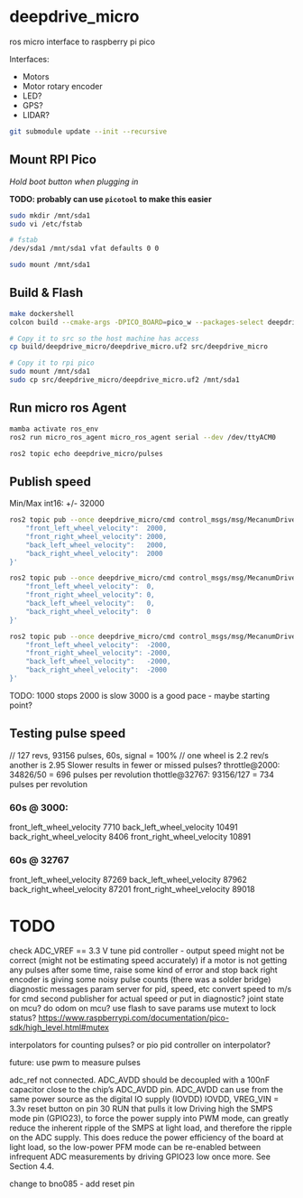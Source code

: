 # deepdrive_micro

ros micro interface to raspberry pi pico

Interfaces:
- Motors
- Motor rotary encoder
- LED?
- GPS?
- LIDAR?

```sh
git submodule update --init --recursive
```

## Mount RPI Pico

*Hold boot button when plugging in*

**TODO: probably can use `picotool` to make this easier**

```sh
sudo mkdir /mnt/sda1
sudo vi /etc/fstab

# fstab
/dev/sda1 /mnt/sda1 vfat defaults 0 0

sudo mount /mnt/sda1
```

## Build & Flash

```sh
make dockershell
colcon build --cmake-args -DPICO_BOARD=pico_w --packages-select deepdrive_micro

# Copy it to src so the host machine has access
cp build/deepdrive_micro/deepdrive_micro.uf2 src/deepdrive_micro

# Copy it to rpi pico
sudo mount /mnt/sda1
sudo cp src/deepdrive_micro/deepdrive_micro.uf2 /mnt/sda1
```

## Run micro ros Agent
```sh
mamba activate ros_env
ros2 run micro_ros_agent micro_ros_agent serial --dev /dev/ttyACM0

ros2 topic echo deepdrive_micro/pulses
```

## Publish speed
Min/Max int16: +/- 32000

```sh
ros2 topic pub --once deepdrive_micro/cmd control_msgs/msg/MecanumDriveControllerState '{
    "front_left_wheel_velocity":  2000,
    "front_right_wheel_velocity": 2000,
    "back_left_wheel_velocity":   2000,
    "back_right_wheel_velocity":  2000
}'

ros2 topic pub --once deepdrive_micro/cmd control_msgs/msg/MecanumDriveControllerState '{
    "front_left_wheel_velocity":  0,
    "front_right_wheel_velocity": 0,
    "back_left_wheel_velocity":   0,
    "back_right_wheel_velocity":  0
}'

ros2 topic pub --once deepdrive_micro/cmd control_msgs/msg/MecanumDriveControllerState '{
    "front_left_wheel_velocity":  -2000,
    "front_right_wheel_velocity": -2000,
    "back_left_wheel_velocity":   -2000,
    "back_right_wheel_velocity":  -2000
}'
```

TODO: 1000 stops
2000 is slow
3000 is a good pace - maybe starting point?

## Testing pulse speed
// 127 revs, 93156 pulses, 60s, signal = 100%
// one wheel is 2.2 rev/s another is 2.95
Slower results in fewer or missed pulses?
throttle@2000: 34826/50 = 696 pulses per revolution
thottle@32767: 93156/127 = 734 pulses per revolution

### 60s @ 3000:
front_left_wheel_velocity   7710
back_left_wheel_velocity    10491
back_right_wheel_velocity   8406
front_right_wheel_velocity  10891

### 60s @ 32767
front_left_wheel_velocity   87269
back_left_wheel_velocity    87962
back_right_wheel_velocity   87201
front_right_wheel_velocity  89018


# TODO
check ADC_VREF == 3.3 V
tune pid controller - output speed might not be correct (might not be estimating speed accurately)
if a motor is not getting any pulses after some time, raise some kind of error and stop
back right encoder is giving some noisy pulse counts (there was a solder bridge)
diagnostic messages
param server for pid, speed, etc
convert speed to m/s for cmd
second publisher for actual speed or put in diagnostic?
joint state on mcu?
do odom on mcu?
use flash to save params
use mutext to lock status? https://www.raspberrypi.com/documentation/pico-sdk/high_level.html#mutex

interpolators for counting pulses? or pio
pid controller on interpolator?

future: use pwm to measure pulses

adc_ref not connected.
ADC_AVDD should be decoupled with a 100nF capacitor close to the chip’s ADC_AVDD pin.
ADC_AVDD can use from the same power source as the digital IO supply (IOVDD)
IOVDD, VREG_VIN = 3.3v 
reset button on pin 30 RUN that pulls it low
Driving high the SMPS mode pin (GPIO23), to force the power supply into PWM mode, can greatly reduce the inherent ripple of the SMPS at light load, and therefore the ripple on the ADC supply. This does reduce the power efficiency of the board at light load, so the low-power PFM mode can be re-enabled between infrequent ADC measurements by driving GPIO23 low once more. See Section 4.4.

change to bno085 - add reset pin